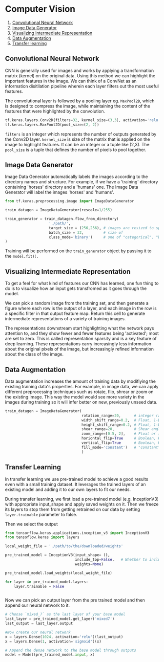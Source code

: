 # Computer Vision

1. [Convolutional Neural Network](#convolutional-neural-network)
2. [Image Data Generator](#image-data-generator)
3. [Visualizing Intermediate Representation](#visualizing-intermediate-representation)
4. [Data Augmentation](#data-augmentation)
5. [Transfer learning](#transfer-learning)

## Convolutional Neural Network

CNN is generally used for images and works by applying a transformation matrix (kernel) on the original data. Using this method we can highlight the important features in the image. We can think of a ConvNet as an information disitllation pipeline wherein each layer filters out the most useful features.

The convolutional layer is followed by a pooling layer eg. `MaxPool2D`, which is designed to compress the image, while maintaining the content of the features that were highlighted by the convolution.

```python
tf.keras.layers.Conv2D(filters=32, kernel_size=(3,3), activation='relu')
tf.keras.layers.MaxPool2D(pool_size=(2, 2))
```

`filters` is an integer which represents the number of outputs generated by the Conv2D layer. `kernel_size` is size of the matrix that is applied on the image to highlight features. It can be an integer or a tuple like (2,3). The `pool_size` is a tuple that defines the number of pixels to pool together.

## Image Data Generator

Image Data Generator automatically labels the images according to the directory names and structure. For example, if we have a 'training' directory containing 'horses' directory and a 'humans' one. The Image Data Generator will label the images 'horses' and 'humans'.

```python
from tf.keras.preprocessing.image import ImageDataGenerator

train_datagen = ImageDataGenerator(rescale=1/255)

train_generator = train_datagen.flow_from_directory(
                    './path/',
                    target_size = (256,256), # images are resized to specified size
                    batch_size = 32,         # size of 
                    class_mode='binary')     # one of "categorical", "binary", "sparse", "input"
)
```

Training will be performed on the `train_generator` object by passing it to the `model.fit()`.

## Visualizing Intermediate Representation

To get a feel for what kind of features our CNN has learned, one fun thing to do is to visualize how an input gets transfromed as it goes through the model. 

We can pick a random image from the training set, and then generate a figure where each row is the output of a layer, and each image in the row is a specific filter in that output feature map. Return this cell to generate intermediate representations of a variety of training images.

The representations downstream start highlighting what the network pays attention to, and they show fewer and fewer features being 'activated'; most are set to zero. This is called representation sparsity and is a key feature of deep learning. These representations carry increasingly less information about the original pixels of the image, but increasingly refined information about the class of the image. 

## Data Augmentation

Data augmentation increases the amount of training data by modifiying the existing training data's properties. For example, in image data, we can apply different preprocessing techniques such as rotate, flip, shrear or zoom on the existing image. This way the model would see more variety in the images during training so it will infer better on new, previously unseed data. 

```python
train_datagen = ImageDataGenerator(
                                   rotation_range=20,      # integer range in degrees
                                   width_shift_range=0.2,  # Float, 1-D array-like or int
                                   height_shift_range=0.2, # Float, 1-D array-like or int
                                   shear_range=20,         # Shear angle in counter-clockwise direction in degrees
                                   zoom_range=[0.5, 2],    # Float or [lower, upper], Range for random zoom
                                   horiontal_flip=True     # Boolean, Randomly flip inputs horizontally
                                   vertical_flip=True      # Boolean, Randomly flip inputs vertically
                                   fill_mode='constant')   # "constant", "nearest", "reflect" or "wrap"       
                                   )
```

## Transfer Learning 

In transfer learning we use pre-trained model to achieve a good results even with a small training dataset. It leverages the trained layers of an existing model and adding it to our own layers to fit our needs.

During transfer learning, we first load a pre-trained model (e.g. InceptionV3) with appropriate input_shape and apply saved weights on it. Then we freeze its layers to stop them from getting retrained on our data by setting `layer.trainable` parameter to false.

Then we select the output 

```python
from tensorflow.keras.applications.inception_v3 import InceptionV3
from tensoflow.keras import layers

local_weight_file = './path/to/the/downloaded/weights'

pre_trained_model = InceptionV3(input_shape= (),
                                include_top=False,   # Whether to include the 
                                weights=None)

pre_trained_model.load_weights(local_weight_file)

for layer in pre_trained_model.layers:
    layer.trainable = False
    
```

Now we can pick an output layer from the pre trained model and then append our neural network to it.

```python
# Choose `mixed_7` as the last layer of your base model
last_layer = pre_trained_model.get_layer('mixed7')
last_output = last_layer.output

#Now create our neural network
x = layers.Dense(1024, activation='relu')(last_output)
x = layers.Dense(1, activation='sigmoid')(x)

# Append the dense network to the base model through outputs
model = Model(pre_trained_model.input, x)

```